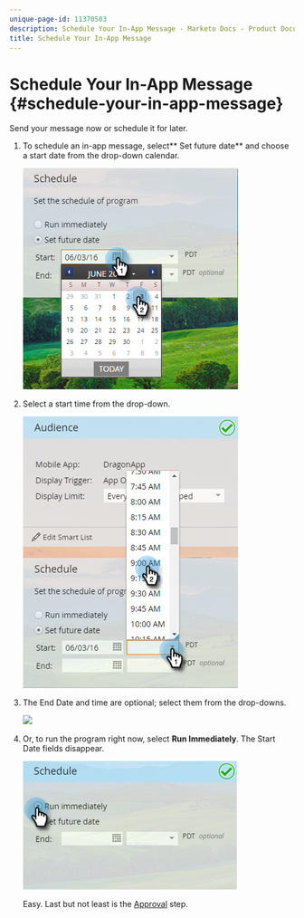 ```yaml
---
unique-page-id: 11370503
description: Schedule Your In-App Message - Marketo Docs - Product Documentation
title: Schedule Your In-App Message
---
```


# Schedule Your In-App Message {#schedule-your-in-app-message}

Send your message now or schedule it for later.

1. To schedule an in-app message, select** Set future date** and choose a start date from the drop-down calendar.

   ![](assets/image2016-5-11-8-3a49-3a57.png)

1. Select a start time from the drop-down.

   ![](assets/image2016-5-11-8-3a49-3a10.png)

1. The End Date and time are optional; select them from the drop-downs.

   ![](/plugins/servlet/confluence/placeholder/unknown-attachment?locale=en_US&version=2)

1. Or, to run the program right now, select **Run Immediately**. The Start Date fields disappear.

   ![](assets/image2016-5-11-8-3a55-3a29.png)

   Easy. Last but not least is the [Approval](approve-your-in-app-message.md) step.

